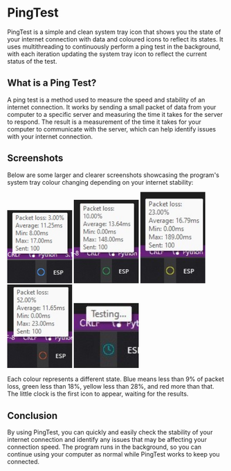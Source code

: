 # PingTest

PingTest is a simple and clean system tray icon that shows you the state of your internet connection with data and coloured icons to reflect its states. It uses multithreading to continuously perform a ping test in the background, with each iteration updating the system tray icon to reflect the current status of the test.

## What is a Ping Test?
A ping test is a method used to measure the speed and stability of an internet connection. It works by sending a small packet of data from your computer to a specific server and measuring the time it takes for the server to respond. The result is a measurement of the time it takes for your computer to communicate with the server, which can help identify issues with your internet connection.

## Screenshots
Below are some larger and clearer screenshots showcasing the program's system tray colour changing depending on your internet stability:

<img src="Screenshots/Blue circle.jpg" alt="BlueCricle" width="150"> <img src="Screenshots/Green circle.jpg" alt="GreenCircle" width="150"> <img src="Screenshots/Yellow circle.jpg" alt="YellowCircle" width="150"> <img src="Screenshots/Red circle.jpg" alt="RedCircle" width="150"> <img src="Screenshots/Testing.jpg" alt="Testing..." width="150">

Each colour represents a different state. Blue means less than 9% of packet loss, green less than 18%, yellow less than 28%, and red more than that. The little clock is the first icon to appear, waiting for the results.

## Conclusion
By using PingTest, you can quickly and easily check the stability of your internet connection and identify any issues that may be affecting your connection speed. The program runs in the background, so you can continue using your computer as normal while PingTest works to keep you connected.
